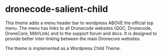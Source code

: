 # dronecode-salient-child

This theme adds a menu header bar to wordpress ABOVE the official top menu. 
The menu has links to all Dronecode websites (QGC, Dronecode, DroneCore, MAVLink) and to the support forum and docs. 
It is designed to provide better inter-linking between the main Dronecore websites.

The theme is implemented as a Wordpress Child Theme.
